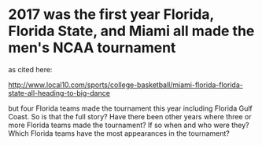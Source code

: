 # 2017 was the first year Florida, Florida State, and Miami all made the men's NCAA tournament

as cited here:

http://www.local10.com/sports/college-basketball/miami-florida-florida-state-all-heading-to-big-dance

but four Florida teams made the tournament this year including Florida Gulf Coast.  So is that the full story?  Have there been other years where three or more Florida teams made the tournament?  If so when and who were they?  Which Florida teams have the most appearances in the tournament?  
